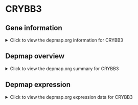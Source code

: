 <h1>CRYBB3</h1>

<h2>Gene information</h2>
<details>
  <summary>Click to view the depmap.org information for CRYBB3</summary>
  <iframe src="https://depmap.org/portal/gene/CRYBB3?tab=about" style="border:none;width:100%;height:800px"></iframe>
</details>

<h2>Depmap overview</h2>
<details>
  <summary>Click to view the depmap.org summary for CRYBB3</summary>
  <iframe src="https://depmap.org/portal/gene/CRYBB3?tab=overview" style="border:none;width:100%;height:800px"></iframe>
</details>

<h2>Depmap expression</h2>
<details>
  <summary>Click to view the depmap.org expression data for CRYBB3</summary>
  <iframe src="https://depmap.org/portal/gene/CRYBB3?tab=characterization" style="border:none;width:100%;height:800px"></iframe>
</details>


<!--
<h2>Reactome Pathway diagram</h2>
PNAME
-->



